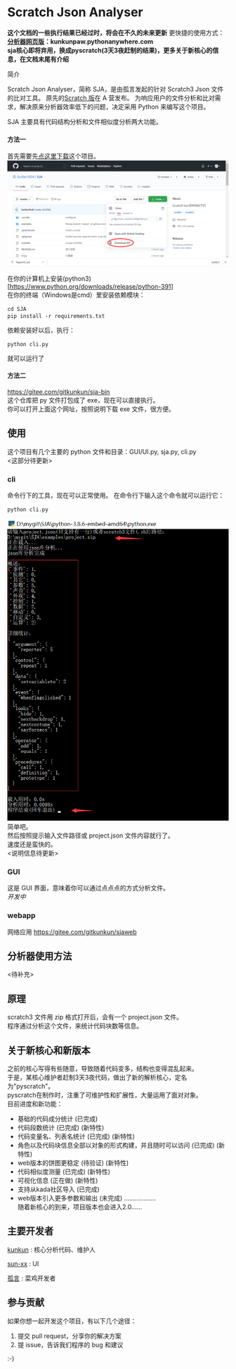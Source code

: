 # Scratch Json Analyser
**这个文档的一些执行结果已经过时，将会在不久的未来更新**
更快捷的使用方式：  
**[分析器网页版](kunkunpaw.pythonanywhere.com)：kunkunpaw.pythonanywhere.com**  
**sja核心即将弃用，换成pyscratch(3天3夜赶制的结果)，更多关于新核心的信息，在文档末尾有介绍**  

简介

Scratch Json Analyser，简称 SJA，是由孤言发起的针对 Scratch3 Json 文件的比对工具。
原先的[Scratch 版](https://www.aerfaying.com/Projects/512945)在 A 营发布。
为响应用户的文件分析和比对需求，解决原来分析器效率低下的问题，决定采用 Python 来编写这个项目。  


SJA 主要具有代码结构分析和文件相似度分析两大功能。  

#### 方法一
首先需要先[点这里下载](https://github.com/GuYan1024/SJA/archive/master.zip)这个项目。  
![download](doc/download.png)

在你的计算机上安装(python3)[https://www.python.org/downloads/release/python-391]  
在你的终端（Windows是cmd）里安装依赖模块：  
```shell
cd SJA
pip install -r requirements.txt
```
依赖安装好以后，执行：
```
python cli.py
```
就可以运行了

#### 方法二

https://gitee.com/gitkunkun/sja-bin  
这个仓库把 py 文件打包成了 exe，现在可以直接执行。  
你可以打开上面这个网址，按照说明下载 exe 文件，很方便。

## 使用

这个项目有几个主要的 python 文件和目录：GUI/UI.py, sja.py, cli.py  
<这部分待更新>

### cli

命令行下的工具，现在可以正常使用。
在命令行下输入这个命令就可以运行它：

```shell
python cli.py
```

![use](doc/use.png)  
简单吧。  
然后按照提示输入文件路径或 project.json 文件内容就行了。  
速度还是蛮快的。  
<说明信息待更新>

### GUI

这是 GUI 界面，意味着你可以通过点点点的方式分析文件。  
_开发中_

### webapp

网络应用
https://gitee.com/gitkunkun/sjaweb

## 分析器使用方法
<待补充>  

## 原理

scratch3 文件用 zip 格式打开后，会有一个 project.json 文件。  
程序通过分析这个文件，来统计代码块数等信息。

## 关于新核心和新版本
之前的核心写得有些随意，导致随着代码变多，结构也变得混乱起来。  
于是，某核心维护者赶制3天3夜代码，做出了新的解析核心，定名为"pyscratch"。  
pyscratch在制作时，注重了可维护性和扩展性，大量运用了面对对象。  
目前进度和新功能：  
* 基础的代码成分统计       (已完成)  
* 代码段数统计            (已完成)  (新特性)
* 代码变量名、列表名统计 (已完成)  (新特性)
* 角色以及代码块信息全部以对象的形式构建，并且随时可以访问 (已完成) (新特性)
* web版本的饼图更稳定  (待验证) (新特性)  
* 代码相似度测量    (已完成)  (新特性)
* 可视化信息        (正在做)  (新特性)
* 支持从kada社区导入 (已完成)
* web版本引入更多参数和输出 (未完成)
………………  
  随着新核心的到来，项目版本也会进入2.0……

## 主要开发者

[kunkun](https://github.com/kunkunhub) : 核心分析代码、维护人

[sun-xx](https://github.com/sun-xx) : UI

[孤言](https://github.com/GuYan1024) : 菜鸡开发者

## 参与贡献

如果你想一起开发这个项目，有以下几个途径：

1. 提交 pull request，分享你的解决方案
2. 提 issue，告诉我们程序的 bug 和建议

:-)
